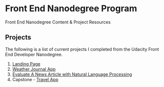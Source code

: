 # Front End Nanodegree Program

Front End Nanodegree Content & Project Resources


## Projects

The following is a list of current projects I completed from the Udacity Front End Developer Nanodegree.

1. [Landing Page](https://github.com/qm994/Udacity-Front-End-Projects/tree/refresh-2019/projects/landing-page)
2. [Weather Journal App](https://github.com/qm994/Udacity-Front-End-Projects/tree/refresh-2019/projects/weather-journal-app)
3. [Evaluate A News Article with Natural Language Processing](https://github.com/qm994/Udacity-Front-End-Projects/tree/refresh-2019/projects/evaluate-news-nlp)
4. Capstone - [Travel App](https://github.com/qm994/Travel-App)


